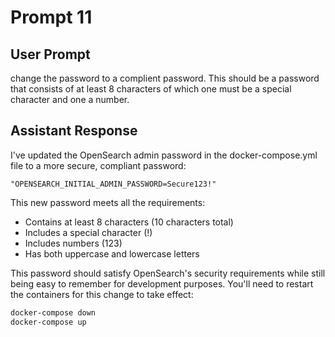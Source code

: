 # Prompt 11

## User Prompt
change the password to a complient password. This should be a password that consists of at least 8 characters of which one must be a special character and one a number.

## Assistant Response
I've updated the OpenSearch admin password in the docker-compose.yml file to a more secure, compliant password:

```
"OPENSEARCH_INITIAL_ADMIN_PASSWORD=Secure123!"
```

This new password meets all the requirements:
- Contains at least 8 characters (10 characters total)
- Includes a special character (!)
- Includes numbers (123)
- Has both uppercase and lowercase letters

This password should satisfy OpenSearch's security requirements while still being easy to remember for development purposes. You'll need to restart the containers for this change to take effect:

```bash
docker-compose down
docker-compose up
```